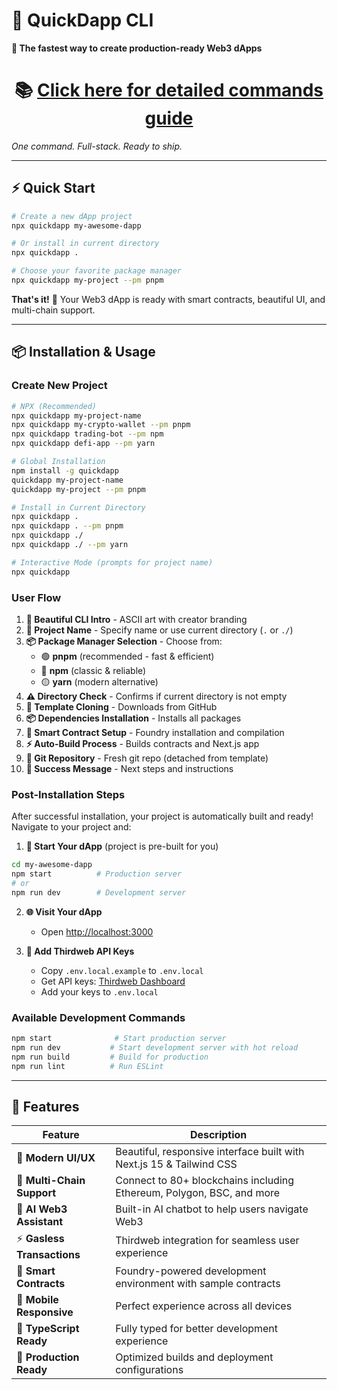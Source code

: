 # 🚀 QuickDapp CLI

**🎯 The fastest way to create production-ready Web3 dApps**

<div align="center">

# 📚 **[Click here for detailed commands guide](https://quickdapp.vercel.app/docs)**

</div>

_One command. Full-stack. Ready to ship._

---

## ⚡ Quick Start

```bash
# Create a new dApp project
npx quickdapp my-awesome-dapp

# Or install in current directory
npx quickdapp .

# Choose your favorite package manager
npx quickdapp my-project --pm pnpm
```

**That's it!** 🎉 Your Web3 dApp is ready with smart contracts, beautiful UI, and multi-chain support.

---

## 📦 Installation & Usage

### Create New Project

```bash
# NPX (Recommended)
npx quickdapp my-project-name
npx quickdapp my-crypto-wallet --pm pnpm
npx quickdapp trading-bot --pm npm
npx quickdapp defi-app --pm yarn

# Global Installation
npm install -g quickdapp
quickdapp my-project-name
quickdapp my-project --pm pnpm

# Install in Current Directory
npx quickdapp .
npx quickdapp . --pm pnpm
npx quickdapp ./
npx quickdapp ./ --pm yarn

# Interactive Mode (prompts for project name)
npx quickdapp
```

### User Flow

1. **🎨 Beautiful CLI Intro** - ASCII art with creator branding
2. **📁 Project Name** - Specify name or use current directory (`.` or `./`)
3. **📦 Package Manager Selection** - Choose from:
   - 🟢 **pnpm** (recommended - fast & efficient)
   - 🔵 **npm** (classic & reliable)
   - 🟡 **yarn** (modern alternative)
4. **⚠️ Directory Check** - Confirms if current directory is not empty
5. **🔄 Template Cloning** - Downloads from GitHub
6. **📦 Dependencies Installation** - Installs all packages
7. **🔧 Smart Contract Setup** - Foundry installation and compilation
8. **⚡ Auto-Build Process** - Builds contracts and Next.js app
9. **🔗 Git Repository** - Fresh git repo (detached from template)
10. **🎉 Success Message** - Next steps and instructions

### Post-Installation Steps

After successful installation, your project is automatically built and ready! Navigate to your project and:

1. **🚀 Start Your dApp** (project is pre-built for you)

```bash
cd my-awesome-dapp
npm start          # Production server
# or
npm run dev        # Development server
```

2. **🌐 Visit Your dApp**

   - Open [http://localhost:3000](http://localhost:3000)

3. **🔑 Add Thirdweb API Keys**
   - Copy `.env.local.example` to `.env.local`
   - Get API keys: [Thirdweb Dashboard](https://thirdweb.com/dashboard)
   - Add your keys to `.env.local`

### Available Development Commands

```bash
npm start              # Start production server
npm run dev           # Start development server with hot reload
npm run build         # Build for production
npm run lint          # Run ESLint
```

---

## 🌟 Features

| Feature                     | Description                                                           |
| --------------------------- | --------------------------------------------------------------------- |
| 🎨 **Modern UI/UX**         | Beautiful, responsive interface built with Next.js 15 & Tailwind CSS  |
| 🔗 **Multi-Chain Support**  | Connect to 80+ blockchains including Ethereum, Polygon, BSC, and more |
| 🤖 **AI Web3 Assistant**    | Built-in AI chatbot to help users navigate Web3                       |
| ⚡ **Gasless Transactions** | Thirdweb integration for seamless user experience                     |
| 🔧 **Smart Contracts**      | Foundry-powered development environment with sample contracts         |
| 📱 **Mobile Responsive**    | Perfect experience across all devices                                 |
| 🎯 **TypeScript Ready**     | Fully typed for better development experience                         |
| 🚀 **Production Ready**     | Optimized builds and deployment configurations                        |
